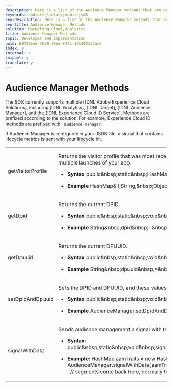 ```yaml
---
description: Here is a list of the Audience Manager methods that are provided by the Android library.
keywords: android;library;mobile;sdk
seo-description: Here is a list of the Audience Manager methods that are provided by the Android library.
seo-title: Audience Manager Methods
solution: Marketing Cloud,Analytics
title: Audience Manager Methods
topic: Developer and implementation
uuid: 607591ed-5859-49ea-88f1-186342356ac5
index: y
internal: n
snippet: y
translate: y
---
```


# Audience Manager Methods

The SDK currently supports multiple [!DNL  Adobe Experience Cloud Solutions], including [!DNL  Analytics], [!DNL  Target], [!DNL  Audience Manager], and the [!DNL  Experience Cloud ID Service]. Methods are prefixed according to the solution. For example, Experience Cloud ID methods are prefixed with ` audience manager`. 

If Audience Manager is configured in your JSON file, a signal that contains lifecycle metrics is sent with your lifecycle hit. 

<table id="table_7AEDAD7F33A44B3AA387420D262F7235"> 
 <tbody> 
  <tr> 
   <td colname="col1"> getVisitorProfile </td> 
   <td colname="col2"> <p>Returns the visitor profile that was most recently obtained and, if no signal has been submitted, returns <span class="codeph"> null </span>. The visitor profile is saved in <span class="codeph"> SharedPreferences </span> for easy access across multiple launches of your app. </p> <p> 
     <ul id="ul_D9B977E456804B36B49E07B29E4ECA4C"> 
      <li id="li_02F9B258EAB34C2698543D457C39A325"> <p><b>Syntax</b> 
        <codeblock class="syntax java">
          public&amp;nbsp;static&amp;nbsp;HashMap&amp;lt;String,&amp;nbsp;Object&amp;gt;&amp;nbsp;getVisitorProfile(); 
        </codeblock> </p> </li> 
      <li id="li_0D2D2CC732DD4DCEBFE5281821A43485"> <p><b>Example</b> 
        <codeblock class="syntax java">
          HashMap&amp;lt;String,&amp;nbsp;Object&amp;gt;&amp;nbsp;visitorProfile&amp;nbsp;=&amp;nbsp;AudienceManager.getVisitorProfile(); 
        </codeblock> </p> </li> 
     </ul> </p> </td> 
  </tr> 
  <tr> 
   <td colname="col1"> getDpid </td> 
   <td colname="col2"> <p>Returns the current DPID. </p> <p> 
     <ul id="ul_59121E5ECC6644DA89C7B430CD593960"> 
      <li id="li_6BBBFA5BA833439093109757D9A7FD18"> <p><b>Syntax</b> 
        <codeblock class="syntax java">
          public&amp;nbsp;static&amp;nbsp;void&amp;nbsp;getDpid(); 
        </codeblock> </p> </li> 
      <li id="li_794E1B35BFEE4CD194A245C757C20DDC"> <p> <b>Example</b> 
        <codeblock class="syntax java">
          String&amp;nbsp;dpid&amp;nbsp;=&amp;nbsp;AudienceManager.getDpid(); 
        </codeblock> </p> </li> 
     </ul> </p> </td> 
  </tr> 
  <tr> 
   <td colname="col1"> getDpuuid </td> 
   <td colname="col2"> <p>Returns the current DPUUID. </p> <p> 
     <ul id="ul_F9240759D11447FFBEA4821CCBAD3B65"> 
      <li id="li_F9BCFC7729144E83B4F38E8AF56D1903"> <p><b>Syntax</b> 
        <codeblock class="syntax java">
          public&amp;nbsp;static&amp;nbsp;void&amp;nbsp;getDpuuid(); 
        </codeblock> </p> </li> 
      <li id="li_C481236567E040BD971D97C3AE1FE85E"> <p> <b>Example</b> 
        <codeblock class="syntax java">
          String&amp;nbsp;dpuuid&amp;nbsp;=&amp;nbsp;AudienceManager.getDpuuid(); 
        </codeblock> </p> </li> 
     </ul> </p> </td> 
  </tr> 
  <tr> 
   <td colname="col1"> setDpidAndDpuuid </td> 
   <td colname="col2"> <p>Sets the DPID and DPUUID, and these values are sent with each signal. </p> <p> 
     <ul id="ul_75B98A06CD474AF2A9369BD2A7D7C815"> 
      <li id="li_1FE70CEDCBA64CA098AD74CBAA73F1C5"> <p><b>Syntax</b> 
        <codeblock class="syntax java">
          public&amp;nbsp;static&amp;nbsp;void&amp;nbsp;setDpidAndDpuuid(String&amp;nbsp;dpid,&amp;nbsp;String&amp;nbsp;dpuuid); 
        </codeblock> </p> </li> 
      <li id="li_D8705B6ACAFA40A49719CE6F4C78200B"> <p> <b>Example</b> 
        <codeblock class="syntax java">
          AudienceManager.setDpidAndDpuuid("myDpid",&amp;nbsp;"myDpuuid"); 
        </codeblock> </p> </li> 
     </ul> </p> </td> 
  </tr> 
  <tr> 
   <td colname="col1"> signalWithData </td> 
   <td colname="col2"> <p>Sends audience management a signal with traits and gets the matching segments returned in a block callback. </p> <p> 
     <ul id="ul_7087C4602A64431C955F08C68E28B5B0"> 
      <li id="li_161399F0213746B6A36AF87BCD920DF2"> <p><b>Syntax:</b> 
        <codeblock class="syntax java">
          public&amp;nbsp;static&amp;nbsp;void&amp;nbsp;signalWithData(Map&amp;lt;String,&amp;nbsp;Object&amp;gt;&amp;nbsp;data,&amp;nbsp;AudienceManagerCallback&amp;lt;Map&amp;lt;String,&amp;nbsp;Object&amp;gt;&amp;gt;&amp;nbsp;callback); 
        </codeblock> </p> </li> 
      <li id="li_2EE3EA64D7BF43C9BD5E6EE0A3C7912A"> <p> <b>Example:</b> 
        <codeblock class="syntax java">
          HashMap&nbsp;aamTraits&nbsp;=&nbsp;new&nbsp;HashMap&lt;String,&nbsp;Object&gt;(); 
         aamTraits.put("trait",&nbsp;"b"); 
         AudienceManager.signalWithData(aamTraits,&nbsp;new&nbsp;AudienceManager.AudienceManagerCallback&lt;Map&lt;String,&nbsp;Object&gt;&gt;()&nbsp;{ 
         &nbsp;@Override 
         &nbsp;public&nbsp;void&nbsp;call(Map&lt;String,&nbsp;Object&gt;&nbsp;item)&nbsp;{ 
         &nbsp;&nbsp;//&nbsp;segments&nbsp;come&nbsp;back&nbsp;here,&nbsp;normally&nbsp;found&nbsp;in&nbsp;the&nbsp;segs&nbsp;object&nbsp;of&nbsp;your&nbsp;json 
         &nbsp;} 
         }); 
        </codeblock> </p> </li> 
     </ul> </p> </td> 
  </tr> 
 </tbody> 
</table>

